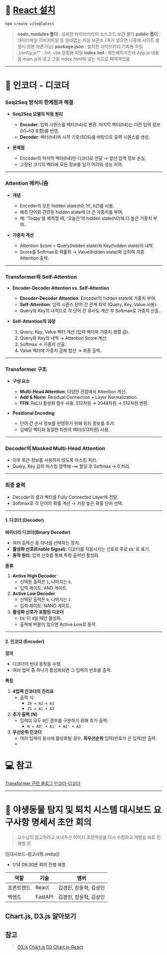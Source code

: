 # 📌 [React 설치](https://codingapple.com/unit/react1-install-create-react-app-npx/)

```jsx
npm create vite@latest
```

>**node_modules 폴더** : 설치한 라이브러리의 소스코드 보관 폴더
>**public 폴더** : 데이터파일 이미지파일 등 쓸데없는 파일 보관소 (여기 넣으면 나중에 사이트 발행시 원본 보존가능)
>**package.json** : 설치한 라이브러리 기록용 파일
>.config.js** : lint, vite 설정용 파일
>**index.tml** : 메인페이지인데 App.js 내용을 main.js에 넣고 그걸 index.html에 넣는 식으로 짜여져있음

---

# 📌 인코더 - 디코더
###  **Seq2Seq 방식의 한계점과 해결**

- **Seq2Seq 모델의 작동 원리**
    
    - **Encoder**: 입력 시퀀스를 벡터(h4)로 변환. 마지막 벡터(h4)는 이전 입력 정보(h1~h3 포함)를 반영.
    - **Decoder**: 벡터(h4)와 시작 기호(SOS)를 바탕으로 출력 시퀀스를 생성.
- **문제점**
    
    - Encoder의 마지막 벡터(h4)만 디코더로 전달 → 앞선 입력 정보 손실.
    - 고정된 크기의 벡터에 모든 정보를 담기 어려워 성능 저하.

---

###  **Attention 메커니즘**

- **개념**
    
    - Encoder의 모든 hidden state(h0, h1, h2)를 사용.
    - 예측 단어와 관련된 hidden state에 더 큰 가중치를 부여.
    - 예: 'Today'를 예측할 때, '오늘은'의 hidden state(h0)에 더 높은 가중치 부여.
- **가중치 계산**
    
    - Attention Score = Query(hidden state)와 Key(hidden state)의 내적.
    - Score를 Softmax로 확률화 → Value(hidden state)와 곱하여 최종 Attention 출력.

---

###  **Transformer와 Self-Attention**

- **Encoder-Decoder Attention vs. Self-Attention**
    
    - **Encoder-Decoder Attention**: Encoder의 hidden state에 가중치 부여.
    - **Self-Attention**: 입력 시퀀스 단어 간 관계 파악 (Query, Key, Value 사용).
    - Query와 Key의 내적으로 각 단어 간 유사도 계산 후 Softmax로 가중치 산출.
- **Self-Attention의 과정**
    
    1. Query, Key, Value 벡터 계산 (입력 벡터와 가중치 행렬 곱).
    2. Query와 Key의 내적 → Attention Score 계산.
    3. Softmax → 가중치 산출.
    4. Value 벡터에 가중치 곱해 합산 → 최종 출력.

---

###  **Transformer 구조**

- **구성 요소**
    
    - **Multi-Head Attention**: 다양한 관점에서 Attention 계산.
    - **Add & Norm**: Residual Connection + Layer Normalization.
    - **FFN**: ReLU 활성화 함수 사용. 512차원 → 2048차원 → 512차원 변환.
- **Positional Encoding**
    
    - 단어 간 순서 정보를 반영하기 위해 위치 정보를 추가.
    - 임베딩 벡터와 동일한 차원의 벡터(512차원) 사용.

---

###  **Decoder의 Masked Multi-Head Attention**

- 이후 토큰 정보를 사용하지 않도록 마스킹 처리.
- Query, Key 곱의 마스킹 영역에 -∞ 할당 후 Softmax → 0 처리.

---

###  **최종 출력**

- Decoder의 결과 벡터를 Fully Connected Layer에 전달.
- Softmax로 각 단어의 확률 계산 → 가장 높은 확률 단어 선택.

---

#### **1. 디코더 (Decoder)**

**바이너리 디코더(Binary Decoder)**

- 여러 출력선 중 하나를 선택하는 장치.
- **활성화 신호(Enable Signal)**: 디코더를 작동시키는 신호로 주로 `EN'`로 표기.
- **동작 원리**: 입력 신호를 통해 특정 출력만 활성화.

**종류**

1. **Active High Decoder**
    - 선택된 출력은 `1`, 나머지는 `0`.
    - 입력 게이트: AND 게이트.
2. **Active Low Decoder**
    - 선택된 출력은 `0`, 나머지는 `1`.
    - 입력 게이트: NAND 게이트.
3. **활성화 신호가 포함된 디코더**
    - `EN'`이 `0`일 때만 활성화.
    - 출력에 버블이 있으면 Active Low로 동작.

---

#### **2. 인코더 (Encoder)**

**정의**

- 디코더의 반대 동작을 수행.
- 여러 입력 중 하나가 활성화되면 그 입력의 번호를 출력.

**특징**

1. **4입력 인코더의 진리표**
    - 출력 식:
        - `Z0 = A2 + A3`
        - `Z1 = A1 + A3`
2. **추가 출력 (N)**
    - 입력이 모두 `0`인 경우를 구분하기 위해 추가 출력:
        - `N = A0' + A1' + A2' + A3'`
3. **우선순위 인코더**
    - 여러 입력이 동시에 활성화될 경우, **최우선순위** 입력(번호가 큰 입력)만 출력.
    - 
# 💻 참고 
[Transformer 관련 블로그](https://yeong-jin-data-blog.tistory.com/entry/Tranfomer)
[인코더-디코더](https://hunsdev.tistory.com/6)


---


# 📌 야생동물 탐지 및 퇴치 시스템 대시보드 요구사항 명세서 초안 회의


>교수님이 참고하라고 보내주신 이미지
>초안작성을 다시 수정하고 개발을 바로 진행할 것

![[대시보드-참고사항.webp]]

- 1/14 09:30분 회의 진행 예정

| 역할    | 기술      | 멤버            |
| ----- | ------- | ------------- |
| 프론트엔드 | React   | 김경민, 장윤혁, 김성인 |
| 백엔드   | FastAPI | 김경민, 장윤혁, 김성인 |
## Chart.js, D3.js 알아보기

## 참고 
>[D3.js](https://d3js.org/)
>[Chart.js](https://www.chartjs.org/)
>[D3](https://velog.io/@jua0610/D3.js-D3-with-React-Line-Chart-%EB%A7%8C%EB%93%A4%EA%B8%B0)
>[Chart.js-React](https://velog.io/@treejy/React%EC%97%90%EC%84%9C-Chart.js-%EC%82%AC%EC%9A%A9%ED%95%98%EA%B8%B0-with-TypeScript)
